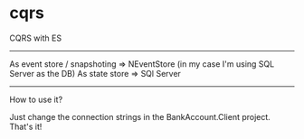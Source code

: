 # cqrs

CQRS with ES

------------------------------------------------------------------------------------------

As event store / snapshoting => NEventStore (in my case I'm using SQL Server as the DB)
As state store => SQl Server

-------------------------------------------------------------------------------------------

How to use it?

Just change the connection strings in the BankAccount.Client project. That's it!
